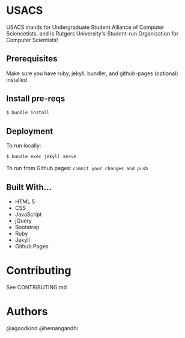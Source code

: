 # USACS
USACS stands for Undergraduate Student Alliance of Computer Sciencetists, and is Rutgers University's Student-run Organization for Computer Scientists!

## Prerequisites
Make sure you have ruby, jekyll, bundler, and github-pages (optional) installed

## Install pre-reqs
```bash
$ bundle install
```

## Deployment
To run locally:
```bash
$ bundle exec jekyll serve
```

To run from Github pages: `commit your changes and push`

## Built With...
- HTML 5
- CSS
- JavaScript
- jQuery
- Bootstrap
- Ruby
- Jekyll
- Github Pages

# Contributing
See CONTRIBUTING.md

# Authors
@agoodkind
@hemangandhi 
